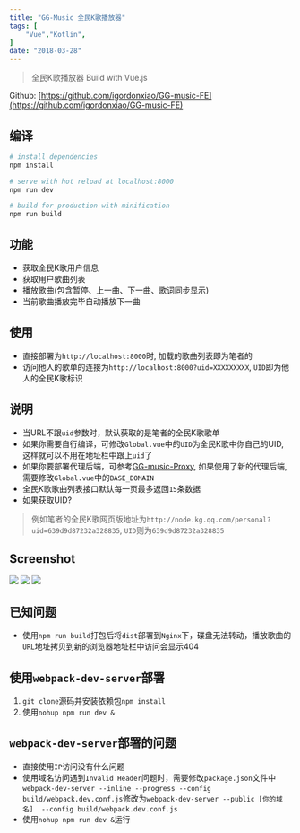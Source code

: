 ```yaml
---
title: "GG-Music 全民K歌播放器"
tags: [
    "Vue","Kotlin",
]
date: "2018-03-28"
---
```



> 全民K歌播放器 Build with Vue.js

Github: [https://github.com/igordonxiao/GG-music-FE](https://github.com/igordonxiao/GG-music-FE)

## 编译

``` bash
# install dependencies
npm install

# serve with hot reload at localhost:8000
npm run dev

# build for production with minification
npm run build
```

## 功能
+ 获取全民K歌用户信息
+ 获取用户歌曲列表
+ 播放歌曲(包含暂停、上一曲、下一曲、歌词同步显示)
+ 当前歌曲播放完毕自动播放下一曲


## 使用
+ 直接部署为`http://localhost:8000`时, 加载的歌曲列表即为笔者的
+ 访问他人的歌单的连接为`http://localhost:8000?uid=XXXXXXXXX`, `UID`即为他人的全民K歌标识

## 说明
+ 当URL不跟`uid`参数时，默认获取的是笔者的全民K歌歌单
+ 如果你需要自行编译，可修改`Global.vue`中的`UID`为全民K歌中你自己的UID, 这样就可以不用在地址栏中跟上`uid`了
+ 如果你要部署代理后端，可参考[GG-music-Proxy](https://github.com/igordonxiao/GG-music-Proxy), 如果使用了新的代理后端,　需要修改`Global.vue`中的`BASE_DOMAIN`
+ 全民K歌歌曲列表接口默认每一页最多返回`15`条数据
+ 如果获取UID?   
> 例如笔者的全民K歌网页版地址为`http://node.kg.qq.com/personal?uid=639d9d87232a328835`, `UID`则为`639d9d87232a328835`

## Screenshot
![](https://github.com/igordonxiao/GG-music-FE/raw/master/screenshot/screenshot1.png)
![](https://raw.githubusercontent.com/igordonxiao/GG-music-FE/master/screenshot/screenshot2.png)
![](https://github.com/igordonxiao/GG-music-FE/raw/master/screenshot/screenshot3.png)

## 已知问题
+ 使用`npm run build`打包后将`dist`部署到`Nginx`下，碟盘无法转动，播放歌曲的`URL`地址拷贝到新的浏览器地址栏中访问会显示404

## 使用`webpack-dev-server`部署
1. `git clone`源码并安装依赖包`npm install`　　
2. 使用`nohup npm run dev &`

## `webpack-dev-server`部署的问题
+ 直接使用`IP`访问没有什么问题
+ 使用域名访问遇到`Invalid Header`问题时，需要修改`package.json`文件中`webpack-dev-server --inline --progress --config build/webpack.dev.conf.js`修改为`webpack-dev-server --public [你的域名]  --config build/webpack.dev.conf.js`
+ 使用`nohup npm run dev &`运行


